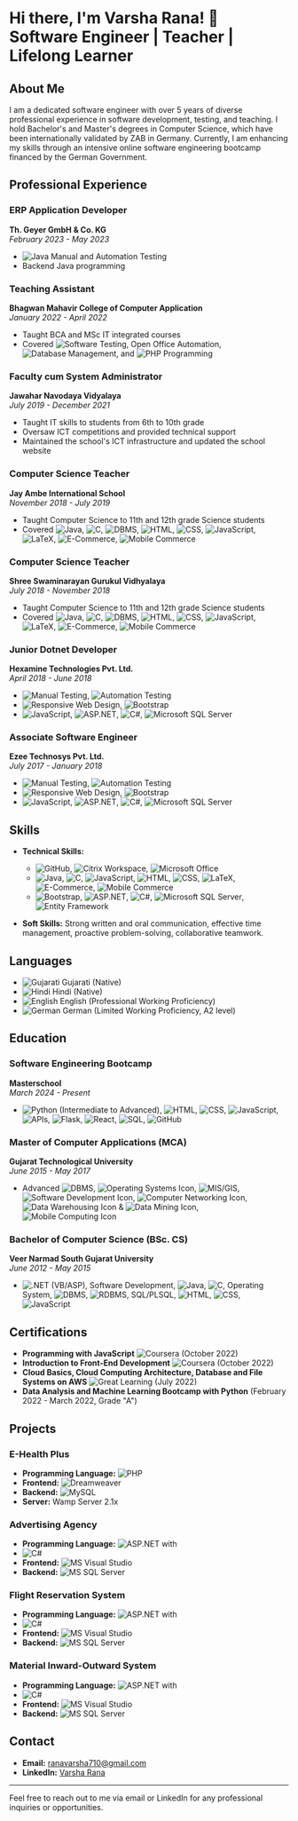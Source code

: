 # Hi there, I'm Varsha Rana! 👋  Software Engineer | Teacher | Lifelong Learner

## About Me
I am a dedicated software engineer with over 5 years of diverse professional experience in software development, testing, and teaching. I hold Bachelor's and Master's degrees in Computer Science, which have been internationally validated by ZAB in Germany. Currently, I am enhancing my skills through an intensive online software engineering bootcamp financed by the German Government.

## Professional Experience
### ERP Application Developer
**Th. Geyer GmbH & Co. KG**  
*February 2023 - May 2023*  
- ![Java](https://img.shields.io/badge/-Java-007396?style=flat&logo=java&logoColor=white) Manual and Automation Testing
- Backend Java programming

### Teaching Assistant
**Bhagwan Mahavir College of Computer Application**  
*January 2022 - April 2022*  
- Taught BCA and MSc IT integrated courses
- Covered ![Software Testing](https://img.shields.io/badge/-Software%20Testing-6DB33F?style=flat&logo=checkmarx&logoColor=white), Open Office Automation, ![Database Management](https://img.shields.io/badge/-DBMS-003B57?style=flat&logo=databricks&logoColor=white), and ![PHP](https://img.shields.io/badge/-PHP-777BB4?style=flat&logo=php&logoColor=white) Programming

### Faculty cum System Administrator
**Jawahar Navodaya Vidyalaya**  
*July 2019 - December 2021*  
- Taught IT skills to students from 6th to 10th grade
- Oversaw ICT competitions and provided technical support
- Maintained the school's ICT infrastructure and updated the school website

### Computer Science Teacher
**Jay Ambe International School**  
*November 2018 - July 2019*  
- Taught Computer Science to 11th and 12th grade Science students
- Covered ![Java](https://img.shields.io/badge/-Java-007396?style=flat&logo=java&logoColor=white), ![C](https://img.shields.io/badge/-C-A8B9CC?style=flat&logo=c&logoColor=white), ![DBMS](https://img.shields.io/badge/-DBMS-003B57?style=flat&logo=databricks&logoColor=white), ![HTML](https://img.shields.io/badge/-HTML-E34F26?style=flat&logo=html5&logoColor=white), ![CSS](https://img.shields.io/badge/-CSS-1572B6?style=flat&logo=css3&logoColor=white), ![JavaScript](https://img.shields.io/badge/-JavaScript-F7DF1E?style=flat&logo=javascript&logoColor=white), ![LaTeX](https://img.shields.io/badge/-LaTeX-008080?style=flat&logo=latex&logoColor=white), ![E-Commerce](https://img.shields.io/badge/-E--Commerce-00A99D?style=flat&logo=shopify&logoColor=white), ![Mobile Commerce](https://img.shields.io/badge/-Mobile%20Commerce-00A99D?style=flat&logo=shopify&logoColor=white)

### Computer Science Teacher
**Shree Swaminarayan Gurukul Vidhyalaya**  
*July 2018 - November 2018*  
- Taught Computer Science to 11th and 12th grade Science students
- Covered ![Java](https://img.shields.io/badge/-Java-007396?style=flat&logo=java&logoColor=white), ![C](https://img.shields.io/badge/-C-A8B9CC?style=flat&logo=c&logoColor=white), ![DBMS](https://img.shields.io/badge/-DBMS-003B57?style=flat&logo=databricks&logoColor=white), ![HTML](https://img.shields.io/badge/-HTML-E34F26?style=flat&logo=html5&logoColor=white), ![CSS](https://img.shields.io/badge/-CSS-1572B6?style=flat&logo=css3&logoColor=white), ![JavaScript](https://img.shields.io/badge/-JavaScript-F7DF1E?style=flat&logo=javascript&logoColor=white), ![LaTeX](https://img.shields.io/badge/-LaTeX-008080?style=flat&logo=latex&logoColor=white), ![E-Commerce](https://img.shields.io/badge/-E--Commerce-00A99D?style=flat&logo=shopify&logoColor=white), ![Mobile Commerce](https://img.shields.io/badge/-Mobile%20Commerce-00A99D?style=flat&logo=shopify&logoColor=white)

### Junior Dotnet Developer
**Hexamine Technologies Pvt. Ltd.**  
*April 2018 - June 2018*  
- ![Manual Testing](https://img.shields.io/badge/-Manual%20Testing-007396?style=flat&logo=checkmarx&logoColor=white), ![Automation Testing](https://img.shields.io/badge/-Automation%20Testing-6DB33F?style=flat&logo=checkmarx&logoColor=white)
- ![Responsive Web Design](https://img.shields.io/badge/-Responsive%20Web%20Design-1572B6?style=flat&logo=css3&logoColor=white), ![Bootstrap](https://img.shields.io/badge/-Bootstrap-563D7C?style=flat&logo=bootstrap&logoColor=white)
- ![JavaScript](https://img.shields.io/badge/-JavaScript-F7DF1E?style=flat&logo=javascript&logoColor=white), ![ASP.NET](https://img.shields.io/badge/-ASP.NET-512BD4?style=flat&logo=dot-net&logoColor=white), ![C#](https://img.shields.io/badge/-C%23-239120?style=flat&logo=c-sharp&logoColor=white), ![Microsoft SQL Server](https://img.shields.io/badge/-SQL%20Server-CC2927?style=flat&logo=microsoft-sql-server&logoColor=white)

### Associate Software Engineer
**Ezee Technosys Pvt. Ltd.**  
*July 2017 - January 2018*  
- ![Manual Testing](https://img.shields.io/badge/-Manual%20Testing-007396?style=flat&logo=checkmarx&logoColor=white), ![Automation Testing](https://img.shields.io/badge/-Automation%20Testing-6DB33F?style=flat&logo=checkmarx&logoColor=white)
- ![Responsive Web Design](https://img.shields.io/badge/-Responsive%20Web%20Design-1572B6?style=flat&logo=css3&logoColor=white), ![Bootstrap](https://img.shields.io/badge/-Bootstrap-563D7C?style=flat&logo=bootstrap&logoColor=white)
- ![JavaScript](https://img.shields.io/badge/-JavaScript-F7DF1E?style=flat&logo=javascript&logoColor=white), ![ASP.NET](https://img.shields.io/badge/-ASP.NET-512BD4?style=flat&logo=dot-net&logoColor=white), ![C#](https://img.shields.io/badge/-C%23-239120?style=flat&logo=c-sharp&logoColor=white), ![Microsoft SQL Server](https://img.shields.io/badge/-SQL%20Server-CC2927?style=flat&logo=microsoft-sql-server&logoColor=white)

## Skills
- **Technical Skills:** 
  - ![GitHub](https://img.shields.io/badge/-GitHub-181717?style=flat&logo=github&logoColor=white), ![Citrix Workspace](https://img.shields.io/badge/-Citrix%20Workspace-452170?style=flat&logo=citrix&logoColor=white), ![Microsoft Office](https://img.shields.io/badge/-Microsoft%20Office-D83B01?style=flat&logo=microsoft-office&logoColor=white)
  - ![Java](https://img.shields.io/badge/-Java-007396?style=flat&logo=java&logoColor=white), ![C](https://img.shields.io/badge/-C-A8B9CC?style=flat&logo=c&logoColor=white), ![JavaScript](https://img.shields.io/badge/-JavaScript-F7DF1E?style=flat&logo=javascript&logoColor=white), ![HTML](https://img.shields.io/badge/-HTML-E34F26?style=flat&logo=html5&logoColor=white), ![CSS](https://img.shields.io/badge/-CSS-1572B6?style=flat&logo=css3&logoColor=white), ![LaTeX](https://img.shields.io/badge/-LaTeX-008080?style=flat&logo=latex&logoColor=white), ![E-Commerce](https://img.shields.io/badge/-E--Commerce-00A99D?style=flat&logo=shopify&logoColor=white), ![Mobile Commerce](https://img.shields.io/badge/-Mobile%20Commerce-00A99D?style=flat&logo=shopify&logoColor=white)
  - ![Bootstrap](https://img.shields.io/badge/-Bootstrap-563D7C?style=flat&logo=bootstrap&logoColor=white), ![ASP.NET](https://img.shields.io/badge/-ASP.NET-512BD4?style=flat&logo=dot-net&logoColor=white), ![C#](https://img.shields.io/badge/-C%23-239120?style=flat&logo=c-sharp&logoColor=white), ![Microsoft SQL Server](https://img.shields.io/badge/-SQL%20Server-CC2927?style=flat&logo=microsoft-sql-server&logoColor=white), ![Entity Framework](https://img.shields.io/badge/-Entity%20Framework-512BD4?style=flat&logo=dot-net&logoColor=white)

- **Soft Skills:** Strong written and oral communication, effective time management, proactive problem-solving, collaborative teamwork.

## Languages
- ![Gujarati](https://img.shields.io/badge/-Gujarati-FF9933?style=flat&logoColor=white) Gujarati (Native)
- ![Hindi](https://img.shields.io/badge/-Hindi-FC4C02?style=flat&logoColor=white) Hindi (Native)
- ![English](https://img.shields.io/badge/-English-3C9CDC?style=flat&logoColor=white) English (Professional Working Proficiency)
- ![German](https://img.shields.io/badge/-German-FFD700?style=flat&logoColor=white) German (Limited Working Proficiency, A2 level)

## Education
### Software Engineering Bootcamp
**Masterschool**  
*March 2024 - Present*  
- ![Python](https://img.shields.io/badge/-Python-3776AB?style=flat&logo=python&logoColor=white) (Intermediate to Advanced), ![HTML](https://img.shields.io/badge/-HTML-E34F26?style=flat&logo=html5&logoColor=white), ![CSS](https://img.shields.io/badge/-CSS-1572B6?style=flat&logo=css3&logoColor=white), ![JavaScript](https://img.shields.io/badge/-JavaScript-F7DF1E?style=flat&logo=javascript&logoColor=white), ![APIs](https://img.shields.io/badge/-APIs-00457C?style=flat&logo=api&logoColor=white), ![Flask](https://img.shields.io/badge/-Flask-000000?style=flat&logo=flask&logoColor=white), ![React](https://img.shields.io/badge/-React-61DAFB?style=flat&logo=react&logoColor=white), ![SQL](https://img.shields.io/badge/-SQL-CC2927?style=flat&logo=microsoft-sql-server&logoColor=white), ![GitHub](https://img.shields.io/badge/-GitHub-181717?style=flat&logo=github&logoColor=white)

### Master of Computer Applications (MCA)
**Gujarat Technological University**  
*June 2015 - May 2017*  
- Advanced ![DBMS](https://img.shields.io/badge/-DBMS-003B57?style=flat&logo=databricks&logoColor=white), ![Operating Systems Icon](https://example.com/operating-systems-icon.png), ![MIS/GIS](https://img.shields.io/badge/-MIS/GIS-007396?style=flat&logoColor=white), ![Software Development Icon](https://example.com/software-development-icon.png), ![Computer Networking Icon](https://example.com/computer-networking-icon.png), ![Data Warehousing Icon](https://example.com/data-warehousing-icon.png) & ![Data Mining Icon](https://example.com/data-mining-icon.png), ![Mobile Computing Icon](./images/mobile-computing-icon.png)

### Bachelor of Computer Science (BSc. CS)
**Veer Narmad South Gujarat University**  
*June 2012 - May 2015*  
- ![.NET](https://img.shields.io/badge/-.NET-512BD4?style=flat&logo=dot-net&logoColor=white) (VB/ASP), Software Development, ![Java](https://img.shields.io/badge/-Java-007396?style=flat&logo=java&logoColor=white), ![C](https://img.shields.io/badge/-C-A8B9CC?style=flat&logo=c&logoColor=white), Operating System, ![DBMS](https://img.shields.io/badge/-DBMS-003B57?style=flat&logo=databricks&logoColor=white), ![RDBMS](https://img.shields.io/badge/-RDBMS-CC2927?style=flat&logo=microsoft-sql-server&logoColor=white), SQL/PLSQL, ![HTML](https://img.shields.io/badge/-HTML-E34F26?style=flat&logo=html5&logoColor=white), ![CSS](https://img.shields.io/badge/-CSS-1572B6?style=flat&logo=css3&logoColor=white), ![JavaScript](https://img.shields.io/badge/-JavaScript-F7DF1E?style=flat&logo=javascript&logoColor=white)

## Certifications
- **Programming with JavaScript** ![Coursera](https://img.shields.io/badge/-Coursera-0056D2?style=flat&logo=coursera&logoColor=white) (October 2022)
- **Introduction to Front-End Development** ![Coursera](https://img.shields.io/badge/-Coursera-0056D2?style=flat&logo=coursera&logoColor=white) (October 2022)
- **Cloud Basics, Cloud Computing Architecture, Database and File Systems on AWS** ![Great Learning](https://img.shields.io/badge/-Great%20Learning-0056D2?style=flat&logo=greatlearning&logoColor=white) (July 2022)
- **Data Analysis and Machine Learning Bootcamp with Python** (February 2022 - March 2022, Grade "A")

## Projects
### E-Health Plus
- **Programming Language:** ![PHP](https://img.shields.io/badge/-PHP-777BB4?style=flat&logo=php&logoColor=white)
- **Frontend:** ![Dreamweaver](https://img.shields.io/badge/-Dreamweaver-FF61F6?style=flat&logo=adobe-dreamweaver&logoColor=white)
- **Backend:** ![MySQL](https://img.shields.io/badge/-MySQL-4479A1?style=flat&logo=mysql&logoColor=white)
- **Server:** Wamp Server 2.1x

### Advertising Agency
- **Programming Language:** ![ASP.NET](https://img.shields.io/badge/-ASP.NET-512BD4?style=flat&logo=dot-net&logoColor=white) with
- ![C#](https://img.shields.io/badge/-C%23-239120?style=flat&logo=c-sharp&logoColor=white)
- **Frontend:** ![MS Visual Studio](https://img.shields.io/badge/-MS%20Visual%20Studio-5C2D91?style=flat&logo=visual-studio&logoColor=white)
- **Backend:** ![MS SQL Server](https://img.shields.io/badge/-SQL%20Server-CC2927?style=flat&logo=microsoft-sql-server&logoColor=white)

### Flight Reservation System
- **Programming Language:** ![ASP.NET](https://img.shields.io/badge/-ASP.NET-512BD4?style=flat&logo=dot-net&logoColor=white) with
- ![C#](https://img.shields.io/badge/-C%23-239120?style=flat&logo=c-sharp&logoColor=white)
- **Frontend:** ![MS Visual Studio](https://img.shields.io/badge/-MS%20Visual%20Studio-5C2D91?style=flat&logo=visual-studio&logoColor=white)
- **Backend:** ![MS SQL Server](https://img.shields.io/badge/-SQL%20Server-CC2927?style=flat&logo=microsoft-sql-server&logoColor=white)

### Material Inward-Outward System
- **Programming Language:** ![ASP.NET](https://img.shields.io/badge/-ASP.NET-512BD4?style=flat&logo=dot-net&logoColor=white) with
- ![C#](https://img.shields.io/badge/-C%23-239120?style=flat&logo=c-sharp&logoColor=white)
- **Frontend:** ![MS Visual Studio](https://img.shields.io/badge/-MS%20Visual%20Studio-5C2D91?style=flat&logo=visual-studio&logoColor=white)
- **Backend:** ![MS SQL Server](https://img.shields.io/badge/-SQL%20Server-CC2927?style=flat&logo=microsoft-sql-server&logoColor=white)

## Contact
- **Email:** [ranavarsha710@gmail.com](mailto:ranavarsha710@gmail.com)
- **LinkedIn:** [Varsha Rana](https://www.linkedin.com/in/varsha-rana-bbab6b158)

---

Feel free to reach out to me via email or LinkedIn for any professional inquiries or opportunities.


